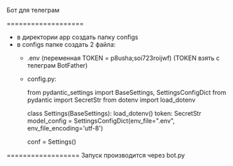 Бот для телеграм

===================
- в директории app создать папку configs
- в configs папке создать 2 файла:
    - .env (переменная TOKEN = p8usha;soi723roijwf)
            (TOKEN взять с телеграм BotFather)

    - config.py:
      
        from pydantic_settings import BaseSettings, SettingsConfigDict
        from pydantic import SecretStr
        from dotenv import load_dotenv

        class Settings(BaseSettings):
            load_dotenv()
            token: SecretStr
            model_config = SettingsConfigDict(env_file=".env",\
                                                env_file_encoding='utf-8')

        conf = Settings()
      
==================
Запуск производится через bot.py
